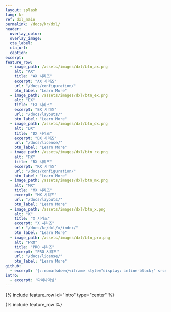 ```yaml
---
layout: splash
lang: kr
ref: dxl_main
permalink: /docs/kr/dxl/
header:
  overlay_color:
  overlay_image:
  cta_label:
  cta_url:
  caption:
excerpt:
feature_row:
  - image_path: /assets/images/dxl/btn_ax.png
    alt: "AX"
    title: "AX 시리즈"
    excerpt: "AX 시리즈"
    url: "/docs/configuration/"
    btn_label: "Learn More"
  - image_path: /assets/images/dxl/btn_ex.png
    alt: "EX"
    title: "EX 시리즈"
    excerpt: "EX 시리즈"
    url: "/docs/layouts/"
    btn_label: "Learn More"
  - image_path: /assets/images/dxl/btn_dx.png
    alt: "DX"
    title: "DX 시리즈"
    excerpt: "DX 시리즈"
    url: "/docs/license/"
    btn_label: "Learn More"
  - image_path: /assets/images/dxl/btn_rx.png
    alt: "RX"
    title: "RX 시리즈"
    excerpt: "RX 시리즈"
    url: "/docs/configuration/"
    btn_label: "Learn More"
  - image_path: /assets/images/dxl/btn_mx.png
    alt: "MX"
    title: "MX 시리즈"
    excerpt: "MX 시리즈"
    url: "/docs/layouts/"
    btn_label: "Learn More"
  - image_path: /assets/images/dxl/btn_x.png
    alt: "X"
    title: "X 시리즈"
    excerpt: "X 시리즈"
    url: "/docs/kr/dxl/x/index/"
    btn_label: "Learn More"
  - image_path: /assets/images/dxl/btn_pro.png
    alt: "PRO"
    title: "PRO 시리즈"
    excerpt: "PRO 시리즈"
    url: "/docs/license/"
    btn_label: "Learn More"
github:
  - excerpt: '{::nomarkdown}<iframe style="display: inline-block;" src="https://ghbtns.com/github-btn.html?user=mmistakes&repo=minimal-mistakes&type=star&count=true&size=large" frameborder="0" scrolling="0" width="160px" height="30px"></iframe> <iframe style="display: inline-block;" src="https://ghbtns.com/github-btn.html?user=mmistakes&repo=minimal-mistakes&type=fork&count=true&size=large" frameborder="0" scrolling="0" width="158px" height="30px"></iframe>{:/nomarkdown}'
intro:
  - excerpt: '다이나믹셀'
---
```


{% include feature_row id="intro" type="center" %}

{% include feature_row %}
